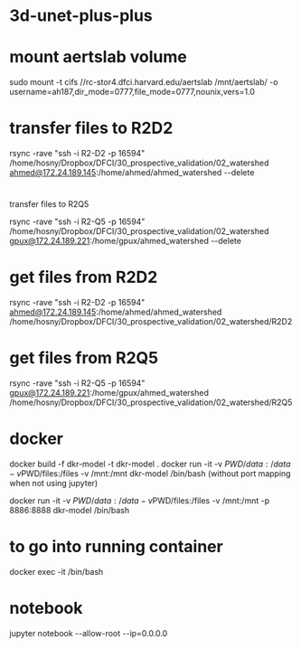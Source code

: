 # 3d-unet-plus-plus

# mount aertslab volume

sudo mount -t cifs //rc-stor4.dfci.harvard.edu/aertslab /mnt/aertslab/ -o username=ah187,dir_mode=0777,file_mode=0777,nounix,vers=1.0

# transfer files to R2D2

rsync -rave "ssh -i R2-D2 -p 16594" /home/hosny/Dropbox/DFCI/30_prospective_validation/02_watershed ahmed@172.24.189.145:/home/ahmed/ahmed_watershed --delete

#

transfer files to R2Q5

rsync -rave "ssh -i R2-Q5 -p 16594" /home/hosny/Dropbox/DFCI/30_prospective_validation/02_watershed gpux@172.24.189.221:/home/gpux/ahmed_watershed --delete

# get files from R2D2

rsync -rave "ssh -i R2-D2 -p 16594" ahmed@172.24.189.145:/home/ahmed/ahmed_watershed /home/hosny/Dropbox/DFCI/30_prospective_validation/02_watershed/R2D2

# get files from R2Q5

rsync -rave "ssh -i R2-Q5 -p 16594" gpux@172.24.189.221:/home/gpux/ahmed_watershed /home/hosny/Dropbox/DFCI/30_prospective_validation/02_watershed/R2Q5

# docker

docker build -f dkr-model -t dkr-model .
docker run -it -v $PWD/data:/data -v$PWD/files:/files -v /mnt:/mnt dkr-model /bin/bash (without port mapping when not using jupyter)

docker run -it -v $PWD/data:/data -v$PWD/files:/files -v /mnt:/mnt -p 8886:8888 dkr-model /bin/bash

# to go into running container

docker exec -it <container name> /bin/bash

# notebook

jupyter notebook --allow-root --ip=0.0.0.0
